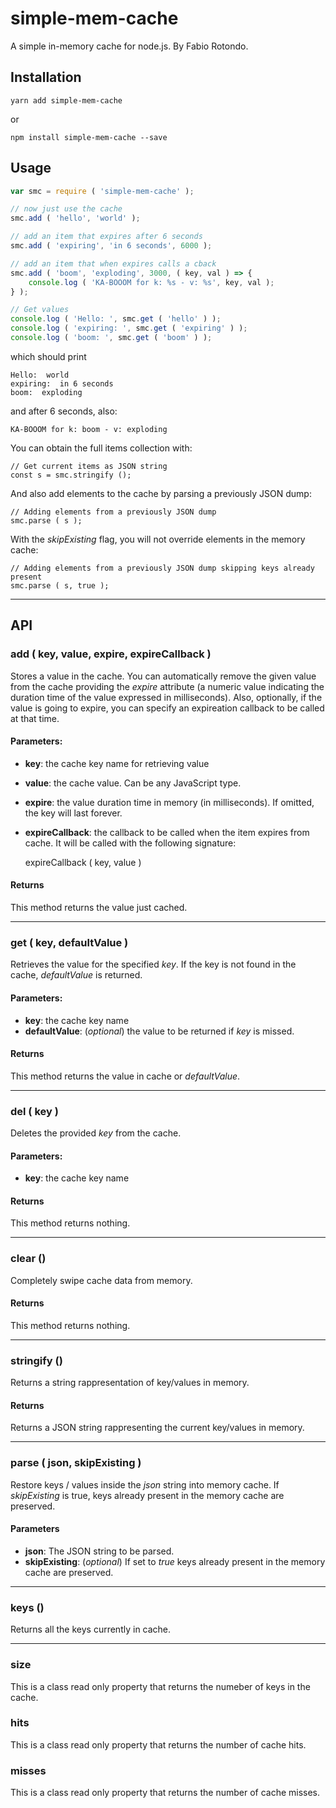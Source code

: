 # simple-mem-cache

A simple in-memory cache for node.js.
By Fabio Rotondo.

## Installation

    yarn add simple-mem-cache

or

    npm install simple-mem-cache --save


## Usage

```javascript
var smc = require ( 'simple-mem-cache' );

// now just use the cache
smc.add ( 'hello', 'world' );

// add an item that expires after 6 seconds
smc.add ( 'expiring', 'in 6 seconds', 6000 );

// add an item that when expires calls a cback
smc.add ( 'boom', 'exploding', 3000, ( key, val ) => {
    console.log ( 'KA-BOOOM for k: %s - v: %s', key, val );
} );

// Get values
console.log ( 'Hello: ', smc.get ( 'hello' ) );
console.log ( 'expiring: ', smc.get ( 'expiring' ) );
console.log ( 'boom: ', smc.get ( 'boom' ) );
```

which should print

    Hello:  world
    expiring:  in 6 seconds
    boom:  exploding

and after 6 seconds, also:

    KA-BOOOM for k: boom - v: exploding


You can obtain the full items collection with:

    // Get current items as JSON string
    const s = smc.stringify ();

And also add elements to the cache by parsing a previously JSON dump:

    // Adding elements from a previously JSON dump
    smc.parse ( s );

With the *skipExisting* flag, you will not override elements in the memory cache:

    // Adding elements from a previously JSON dump skipping keys already present
    smc.parse ( s, true );

----
## API

### add ( key, value, expire, expireCallback )

Stores a value in the cache. You can automatically remove the given value from the cache providing the *expire* attribute (a numeric value indicating the duration time of the value expressed in milliseconds).
Also, optionally, if the value is going to expire, you can specify an expireation callback to be called at that time.

#### Parameters:

* **key**:   the cache key name for retrieving value
* **value**: the cache value. Can be any JavaScript type.
* **expire**: the value duration time in memory (in milliseconds). If omitted, the key will last forever.
* **expireCallback**: the callback to be called when the item expires from cache. It will be called with the following signature:

    expireCallback ( key, value )


#### Returns

This method returns the value just cached.

-----

### get ( key, defaultValue )

Retrieves the value for the specified *key*. If the key is not found in the cache, *defaultValue* is returned.

#### Parameters:

* **key**:   the cache key name
* **defaultValue**: (*optional*) the value to be returned if *key* is missed.

#### Returns

This method returns the value in cache or *defaultValue*.

---
### del ( key )

Deletes the provided *key* from the cache.

#### Parameters:

* **key**:   the cache key name

#### Returns

This method returns nothing.

---
### clear ()

Completely swipe cache data from memory.

#### Returns

This method returns nothing.

---

### stringify ()
Returns a string rappresentation of key/values in memory.

#### Returns

Returns a JSON string rappresenting the current key/values in memory.

---

### parse ( json, skipExisting )

Restore keys / values inside the *json* string into memory cache. If *skipExisting* is true, keys already present in the memory cache are preserved.

#### Parameters

* **json**: The JSON string to be parsed.
* **skipExisting**: (*optional*) If set to *true* keys already present in the memory cache are preserved.

---

### keys ()

Returns all the keys currently in cache.

---

### size 

This is a class read only property that returns the numeber of keys in the cache.

### hits 

This is a class read only property that returns the number of cache hits.

### misses

This is a class read only property that returns the number of cache misses.
